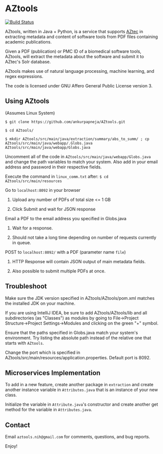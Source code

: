 # AZtools 

[![Build Status](https://travis-ci.org/dwyl/esta.svg?branch=master)](https://github.com/ankurpapneja/AZtools)

AZtools, written in Java + Python, is a service that supports [AZtec](http://aztec.bio/) in extracting metadata and content of software tools from PDF files containing academic publications.

Given a PDF (publication) or PMC ID of a biomedical software tools, AZtools, will extract the metadata about the software and submit it to AZtec's Solr database.

AZtools makes use of natural language processing, machine learning, and regex expressions. 

The code is licensed under GNU Affero General Public License version 3.

## Using AZtools

(Assumes Linux System)

`$ git clone https://github.com/ankurpapneja/AZtools.git`

`$ cd AZtools/`

`$ mkdir AZtools/src/main/java/extraction/summary/abs_to_summ/ ; cp AZtools/src/main/java/webapp/.Globs.java AZtools/src/main/java/webapp/Globs.java`

Uncomment all of the code in `AZtools/src/main/java/webapp/Globs.java` and change the path variables to match your system. Also add in your email address and password in their respective fields.

Execute the command in `linux_comm.txt` after: `$ cd AZtools/src/main/resources`

Go to `localhost:8092` in your browser

1. Upload any number of PDFs of total size <= 1 GB

2. Click Submit and wait for JSON response

Email a PDF to the email address you specified in Globs.java

1. Wait for a response.

2. Should not take a long time depending on number of requests currently in queue.

POST to `localhost:8092/` with a PDF (parameter name `file`) 

1. HTTP Response will contain JSON output of main metadata fields.

2. Also possible to submit multiple PDFs at once.

## Troubleshoot

Make sure the JDK version specified in AZtools/AZtools/pom.xml matches the installed JDK on your machine.

If you are using IntelliJ IDEA, be sure to add AZtools/AZtools/lib and all subdirectories (as "Classes") as modules by going to File->Project Structure->Project Settings->Modules and clicking on the green "+" symbol.

Ensure that the paths specified in Globs.java match your system's environment. Try listing the absolute path instead of the relative one that starts with `AZtools`.

Change the port which is specified in AZtools/src/main/resources/application.properties. Default port is 8092.

## Microservices Implementation

To add in a new feature, create another package in `extraction` and create another instance variable in `Attributes.java` that is an instance of your new class.

Initialize the variable in `Attribute.java`'s constructor and create another get method for the variable in `Attributes.java`.

## Contact

Email `aztools.nih@gmail.com` for comments, questions, and bug reports.

Enjoy!
